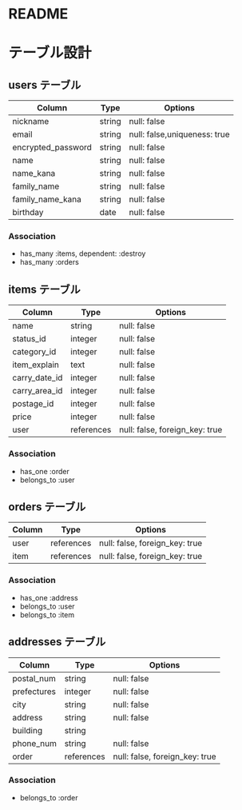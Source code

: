 # README

# テーブル設計

## users テーブル

| Column                | Type   | Options                      |
| --------              | ------ | -----------                  |
| nickname              | string | null: false                  |
| email                 | string | null: false,uniqueness: true |
| encrypted_password    | string | null: false                  |
| name                  | string | null: false                  |
| name_kana             | string | null: false                  |
| family_name           | string | null: false                  |
| family_name_kana      | string | null: false                  |
| birthday              | date   | null: false                  |


### Association

- has_many :items, dependent: :destroy
- has_many :orders



## items テーブル

| Column        | Type       | Options                        |
| --------      | ------     | -----------                    |
| name          | string     | null: false                    |
| status_id     | integer    | null: false                    |
| category_id   | integer    | null: false                    |
| item_explain  | text       | null: false                    |
| carry_date_id | integer    | null: false                    |
| carry_area_id | integer    | null: false                    |
| postage_id    | integer    | null: false                    |
| price         | integer    | null: false                    |
| user          | references | null: false, foreign_key: true |


### Association

- has_one :order
- belongs_to :user



## orders テーブル

| Column      | Type       | Options                        |
| ------      | ---------- | ------------------------------ |
| user        | references | null: false, foreign_key: true |
| item        | references | null: false, foreign_key: true |

### Association

- has_one :address
- belongs_to :user
- belongs_to :item

## addresses テーブル

| Column      | Type       | Options                        |
| -------     | ---------- | ------------------------------ |
| postal_num  | string     | null: false                    |
| prefectures | integer    | null: false                    |
| city        | string     | null: false                    |
| address     | string     | null: false                    |
| building    | string     |                                |
| phone_num   | string     | null: false                    |
| order       | references | null: false, foreign_key: true |

### Association

- belongs_to :order


